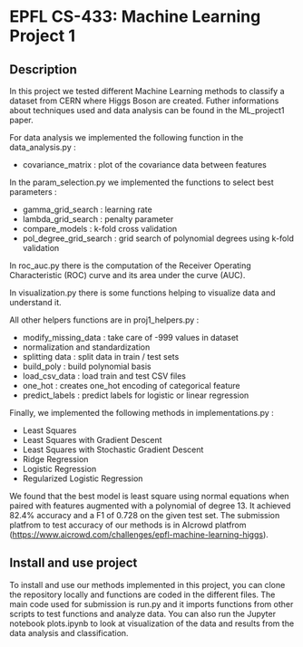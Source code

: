 # EPFL CS-433: Machine Learning Project 1 

## Description

In this project we tested different Machine Learning methods to classify a dataset from CERN where Higgs Boson are created. Futher informations about techniques used and data analysis can be found in the ML_project1 paper. 

For data analysis we implemented the following function in the data_analysis.py :
- covariance_matrix : plot of the covariance data between features

In the param_selection.py we implemented the functions to select best parameters : 
- gamma_grid_search : learning rate
- lambda_grid_search : penalty parameter
- compare_models : k-fold cross validation 
- pol_degree_grid_search : grid search of polynomial degrees using k-fold validation

In roc_auc.py there is the computation of the Receiver Operating Characteristic (ROC) curve and its area under the curve (AUC).

In visualization.py there is some functions helping to visualize data and understand it. 

All other helpers functions are in proj1_helpers.py :
- modify_missing_data : take care of -999 values in dataset
- normalization and standardization 
- splitting data : split data in train / test sets
- build_poly : build polynomial basis
- load_csv_data : load train and test CSV files
- one_hot : creates one_hot encoding of categorical feature
- predict_labels : predict labels for logistic or linear regression

Finally, we implemented the following methods in implementations.py : 
- Least Squares 
- Least Squares with Gradient Descent
- Least Squares with Stochastic Gradient Descent
- Ridge Regression
- Logistic Regression
- Regularized Logistic Regression

We found that the best model is least square using normal equations when paired with features augmented with a polynomial of degree 13. It achieved 82.4% accuracy and a F1 of 0.728 on the given test set. The submission platfrom to test accuracy of our methods is in AIcrowd platfrom (https://www.aicrowd.com/challenges/epfl-machine-learning-higgs).

## Install and use project 

To install and use our methods implemented in this project, you can clone the repository locally and functions are coded in the different files. The main code used for submission is run.py and it imports functions from other scripts to test functions and analyze data. You can also run the Jupyter notebook plots.ipynb to look at visualization of the data and results from the data analysis and classification. 
